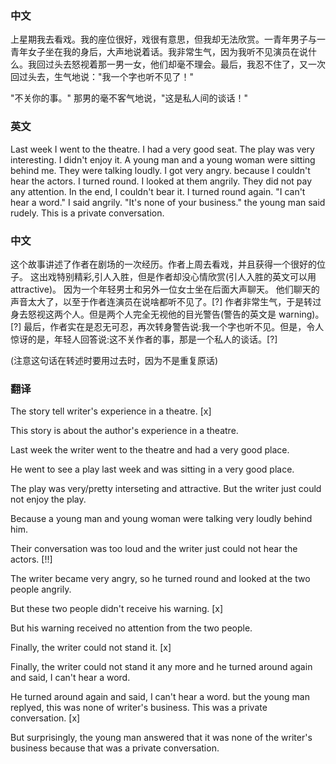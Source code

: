 ### 中文

上星期我去看戏。我的座位很好，戏很有意思，但我却无法欣赏。一青年男子与一青年女子坐在我的身后，大声地说着话。我非常生气，因为我听不见演员在说什么。我回过头去怒视着那一男一女，他们却毫不理会。最后，我忍不住了，又一次回过头去，生气地说："我一个字也听不见了！"

"不关你的事。" 那男的毫不客气地说，"这是私人间的谈话！"

### 英文

Last week I went to the theatre. I had a very good seat. The play was very interesting. I didn't enjoy it. A young man and a young woman were sitting behind me. They were talking loudly. I got very angry. because
I couldn't hear the actors. I turned round. I looked at them angrily. They did not pay any attention.
In the end, I couldn't bear it. I turned round again. "I can't hear a word." I said angrily.
"It's none of your business." the young man said rudely. This is a private conversation.


### 中文

这个故事讲述了作者在剧场的一次经历。作者上周去看戏，并且获得一个很好的位子。
这出戏特别精彩,引人入胜，但是作者却没心情欣赏(引人入胜的英文可以用 attractive)。 
因为一个年轻男士和另外一位女士坐在后面大声聊天。
他们聊天的声音太大了，以至于作者连演员在说啥都听不见了。[?]
作者非常生气，于是转过身去怒视这两个人。但是两个人完全无视他的目光警告(警告的英文是 warning)。 [?]
最后，作者实在是忍无可忍，再次转身警告说:我一个字也听不见。但是，令人惊讶的是，年轻人回答说:这不关作者的事，那是一个私人的谈话。[?]

(注意这句话在转述时要用过去时，因为不是重复原话)

### 翻译

The story tell writer's experience in a theatre. [x]

This story is about the author's experience in a theatre.

Last week the writer went to the theatre and had a very good place. 

He went to see a play last week and was sitting in a very good place.

The play was very/pretty interseting and attractive. But the writer just could not enjoy the play.

Because a young man and young woman were talking very loudly behind him. 

Their conversation was too loud and the writer just could not hear the actors. [!!]

The writer became very angry, so he turned round and looked at the two people angrily. 

But these two people didn't receive his warning. [x]

But his warning received no attention from the two people.

Finally, the writer could not stand it. [x]

Finally, the writer could not stand it any more and he turned around again and said, I can't hear a word.

He turned around again and said, I can't hear a word. but the young man replyed, this was none of writer's business. This was a private conversation. [x]

But surprisingly, the young man answered that it was none of the writer's business because that was a private conversation.








